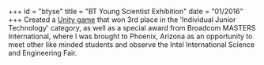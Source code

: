 +++
id = "btyse"
title = "BT Young Scientist Exhibition"
date = "01/2016"
+++
Created a [Unity game](/projects/hastyhop) that won 3rd place in the 'Individual Junior Technology' category, as well as a special award from Broadcom MASTERS International, where I was brought to Phoenix, Arizona as an opportunity to meet other like minded students and observe the Intel International Science and Engineering Fair.
